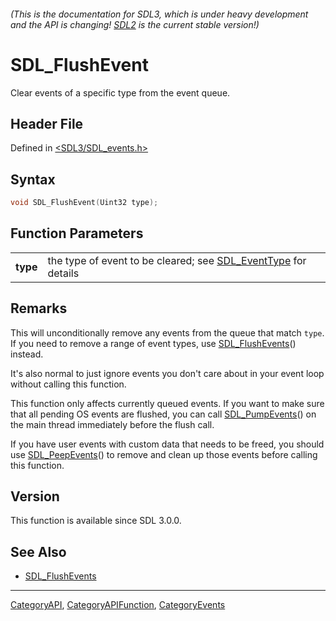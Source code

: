 ###### (This is the documentation for SDL3, which is under heavy development and the API is changing! [SDL2](https://wiki.libsdl.org/SDL2/) is the current stable version!)
# SDL_FlushEvent

Clear events of a specific type from the event queue.

## Header File

Defined in [<SDL3/SDL_events.h>](https://github.com/libsdl-org/SDL/blob/main/include/SDL3/SDL_events.h)

## Syntax

```c
void SDL_FlushEvent(Uint32 type);

```

## Function Parameters

|              |                                                                                 |
| ------------ | ------------------------------------------------------------------------------- |
| **type**     | the type of event to be cleared; see [SDL_EventType](SDL_EventType) for details |

## Remarks

This will unconditionally remove any events from the queue that match
`type`. If you need to remove a range of event types, use
[SDL_FlushEvents](SDL_FlushEvents)() instead.

It's also normal to just ignore events you don't care about in your event
loop without calling this function.

This function only affects currently queued events. If you want to make
sure that all pending OS events are flushed, you can call
[SDL_PumpEvents](SDL_PumpEvents)() on the main thread immediately before
the flush call.

If you have user events with custom data that needs to be freed, you should
use [SDL_PeepEvents](SDL_PeepEvents)() to remove and clean up those events
before calling this function.

## Version

This function is available since SDL 3.0.0.

## See Also

* [SDL_FlushEvents](SDL_FlushEvents)

----
[CategoryAPI](CategoryAPI), [CategoryAPIFunction](CategoryAPIFunction), [CategoryEvents](CategoryEvents)


